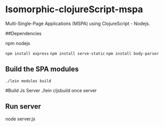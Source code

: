 # Isomorphic-clojureScript-mspa
Multi-Single-Page Applications (MSPA) using ClojureScript - Nodejs.

##Dependencies 

npm
nodejs

`npm install express`
`npm install serve-static`
`npm install body-parser`

## Build the SPA modules
`./lein modules build`

#Build Js Server
./lein cljsbuild once server

## Run server
node server.js
